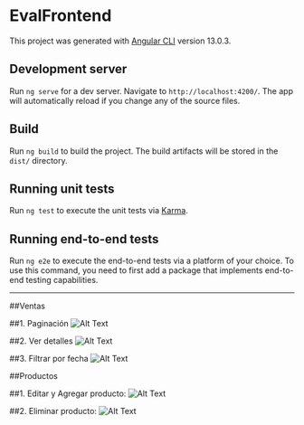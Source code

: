 # EvalFrontend

This project was generated with [Angular CLI](https://github.com/angular/angular-cli) version 13.0.3.

## Development server

Run `ng serve` for a dev server. Navigate to `http://localhost:4200/`. The app will automatically reload if you change any of the source files.

## Build

Run `ng build` to build the project. The build artifacts will be stored in the `dist/` directory.

## Running unit tests

Run `ng test` to execute the unit tests via [Karma](https://karma-runner.github.io).

## Running end-to-end tests

Run `ng e2e` to execute the end-to-end tests via a platform of your choice. To use this command, you need to first add a package that implements end-to-end testing capabilities.


------------------------

##Ventas

##1. Paginación
![Alt Text](https://media.giphy.com/media/20kN4lSna8HwEH2jb6/giphy.gif)

##2. Ver detalles
![Alt Text](https://media.giphy.com/media/9OlyCBQ3Nm7kxRXlsD/giphy.gif)

##3. Filtrar por fecha
![Alt Text](https://media.giphy.com/media/w5PcGlFxZzbLtQ9VHt/giphy.gif)

##Productos

##1. Editar y Agregar producto: 
![Alt Text](https://media.giphy.com/media/1ETKj2LHTIk3Qy7TaZ/giphy.gif)

##2. Eliminar  producto:
![Alt Text](https://media.giphy.com/media/AZuix3WOc5sPucw6xg/giphy.gif)
